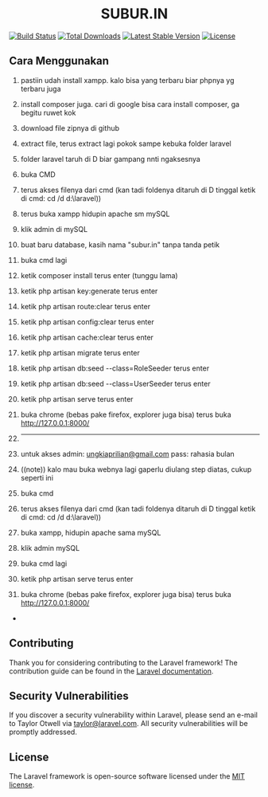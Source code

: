 
<h1 align="center" color:"#3498DB" >SUBUR.IN</h1>

<a href="https://travis-ci.org/laravel/framework"><img src="https://travis-ci.org/laravel/framework.svg" alt="Build Status"></a>
<a href="https://packagist.org/packages/laravel/framework"><img src="https://poser.pugx.org/laravel/framework/d/total.svg" alt="Total Downloads"></a>
<a href="https://packagist.org/packages/laravel/framework"><img src="https://poser.pugx.org/laravel/framework/v/stable.svg" alt="Latest Stable Version"></a>
<a href="https://packagist.org/packages/laravel/framework"><img src="https://poser.pugx.org/laravel/framework/license.svg" alt="License"></a>
</p>

## Cara Menggunakan

1. pastiin udah install xampp. kalo bisa yang terbaru biar phpnya yg terbaru juga
2. install composer juga. cari di google bisa cara install composer, ga begitu ruwet kok
3. download file zipnya di github
4. extract file, terus extract lagi pokok sampe kebuka folder laravel
5. folder laravel taruh di D biar gampang nnti ngaksesnya
6. buka CMD
7. terus akses filenya dari cmd (kan tadi foldenya ditaruh di D tinggal ketik di cmd:  cd /d d:\laravel))
8. terus buka xampp hidupin apache sm mySQL
9. klik admin di mySQL
10. buat baru database, kasih nama "subur.in" tanpa tanda petik
11. buka cmd lagi
12. ketik composer install terus enter (tunggu lama)
13. ketik php artisan key:generate terus enter
14. ketik php artisan route:clear terus enter
15. ketik php artisan config:clear terus enter
16. ketik php artisan cache:clear terus enter
17. ketik php artisan migrate terus enter
18. ketik php artisan db:seed --class=RoleSeeder terus enter
19. ketik php artisan db:seed --class=UserSeeder terus enter
20. ketik php artisan serve terus enter
21. buka chrome (bebas pake firefox, explorer juga bisa) terus buka http://127.0.0.1:8000/
22. ----------------------------------------------------------------------------------------------------
23. untuk akses admin: ungkiaprilian@gmail.com pass: rahasia bulan

22. ((note))
kalo mau buka webnya lagi gaperlu diulang step diatas, cukup seperti ini
1.  buka cmd
2.  terus akses filenya dari cmd (kan tadi foldenya ditaruh di D tinggal ketik di cmd:  cd /d d:\laravel))
3.  buka xampp, hidupin apache sama mySQL
4.  klik admin mySQL
5.  buka cmd lagi
6.  ketik php artisan serve terus enter
7.  buka chrome (bebas pake firefox, explorer juga bisa) terus buka http://127.0.0.1:8000/

*
## Contributing

Thank you for considering contributing to the Laravel framework! The contribution guide can be found in the [Laravel documentation](https://laravel.com/docs/contributions).

## Security Vulnerabilities

If you discover a security vulnerability within Laravel, please send an e-mail to Taylor Otwell via [taylor@laravel.com](mailto:taylor@laravel.com). All security vulnerabilities will be promptly addressed.

## License

The Laravel framework is open-source software licensed under the [MIT license](https://opensource.org/licenses/MIT).


<p align="center">

